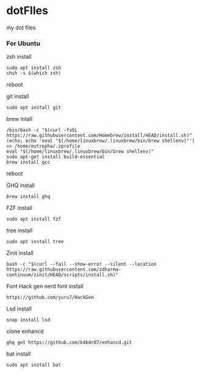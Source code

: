 # dotFIles
my dot files

### For Ubuntu
zsh install  
```
sudo apt install zsh  
chsh -s $(which zsh)  
```
  
reboot  

git install 
```
sudo apt install git
```
  
brew intall  
```
/bin/bash -c "$(curl -fsSL https://raw.githubusercontent.com/Homebrew/install/HEAD/install.sh)"  
(echo; echo 'eval "$(/home/linuxbrew/.linuxbrew/bin/brew shellenv)"') >> /home/eutropha/.zprofile
eval "$(/home/linuxbrew/.linuxbrew/bin/brew shellenv)"
sudo apt-get install build-essential  
brew install gcc
```
reboot
  
GHQ install  
```
brew install ghq
```

  
FZF install  
```
sudo apt install fzf
```
  
tree install  
```
sudo apt install tree
```
  
Zinit install  
```
bash -c "$(curl --fail --show-error --silent --location https://raw.githubusercontent.com/zdharma-continuum/zinit/HEAD/scripts/install.sh)"  
```
  
Font Hack gen nerd font install  
```
https://github.com/yuru7/HackGen  
```
  
Lsd install  
```
snap install lsd  
```
  
clone enhancd  
```
ghq get https://github.com/b4b4r07/enhancd.git
```

bat install  
```
sudo apt install bat
```


